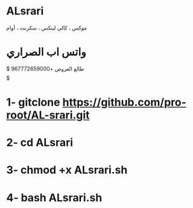 # ALsrari
موكس ، كالي لينكس ، سكربت ، أوام
# واتس اب الصراري 
$$$$$$$$$$$$$$$$$$$$$$$$$$$$$ طالع العروض +967772659000$$$$$$$$$$$$$$$$$$$$$$$$$$$$$$$$$$$$$
# 1- gitclone https://github.com/pro-root/AL-srari.git
# 2- cd ALsrari
# 3- chmod +x ALsrari.sh
# 4- bash ALsrari.sh
